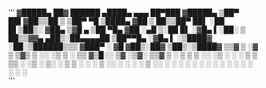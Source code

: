 '''
▓█████▄  ██▓  ██████  ▄████▄   ▄▄▄       ██▀███  ▓█████▄ 
▒██▀ ██▌▓██▒▒██    ▒ ▒██▀ ▀█  ▒████▄    ▓██ ▒ ██▒▒██▀ ██▌
░██   █▌▒██▒░ ▓██▄   ▒▓█    ▄ ▒██  ▀█▄  ▓██ ░▄█ ▒░██   █▌
░▓█▄   ▌░██░  ▒   ██▒▒▓▓▄ ▄██▒░██▄▄▄▄██ ▒██▀▀█▄  ░▓█▄   ▌
░▒████▓ ░██░▒██████▒▒▒ ▓███▀ ░ ▓█   ▓██▒░██▓ ▒██▒░▒████▓ 
 ▒▒▓  ▒ ░▓  ▒ ▒▓▒ ▒ ░░ ░▒ ▒  ░ ▒▒   ▓▒█░░ ▒▓ ░▒▓░ ▒▒▓  ▒ 
 ░ ▒  ▒  ▒ ░░ ░▒  ░ ░  ░  ▒     ▒   ▒▒ ░  ░▒ ░ ▒░ ░ ▒  ▒ 
 ░ ░  ░  ▒ ░░  ░  ░  ░          ░   ▒     ░░   ░  ░ ░  ░ 
   ░     ░        ░  ░ ░            ░  ░   ░        ░    
 ░                   ░                            ░      
'''
